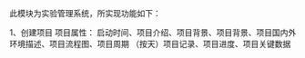 此模块为实验管理系统，所实现功能如下：

1、创建项目
   项目属性：
   启动时间、项目介绍、项目背景、项目背景、项目国内外环境描述、项目流程图、项目周期
   （按天）项目记录、项目进度、项目关键数据


